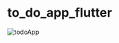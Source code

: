 # to_do_app_flutter

![todoApp](https://user-images.githubusercontent.com/79080019/187404138-21696267-ce35-4ce6-8bde-29b67fbc0362.gif)
